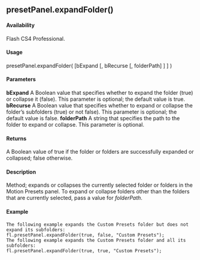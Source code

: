 ## presetPanel.expandFolder()

#### Availability

Flash CS4 Professional.

#### Usage

presetPanel.expandFolder( \[bExpand \[, bRecurse \[, folderPath\] \] \] )

#### Parameters

**bExpand** A Boolean value that specifies whether to expand the folder (true) or collapse it (false). This parameter is optional; the default value is true.
**bRecurse** A Boolean value that specifies whether to expand or collapse the folder’s subfolders (true) or not false). This parameter is optional; the default value is false.
**folderPath** A string that specifies the path to the folder to expand or collapse. This parameter is optional.

#### Returns

A Boolean value of true if the folder or folders are successfully expanded or collapsed; false otherwise.

#### Description

Method; expands or collapses the currently selected folder or folders in the Motion Presets panel. To expand or collapse folders other than the folders that are currently selected, pass a value for *folderPath*.

#### Example

```
The following example expands the Custom Presets folder but does not expand its subfolders:
fl.presetPanel.expandFolder(true, false, "Custom Presets");
The following example expands the Custom Presets folder and all its subfolders:
fl.presetPanel.expandFolder(true, true, "Custom Presets");

```
